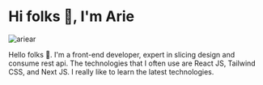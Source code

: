 <h1>Hi folks 👋, I'm Arie</h1>
<p align="left"> <img src="https://komarev.com/ghpvc/?username=ariear&label=Profile%20views&color=0e75b6&style=flat" alt="ariear" /> </p>


Hello folks 👏. I'm a front-end developer, expert in slicing design and consume rest api. The technologies that I often use are React JS, Tailwind CSS, and Next JS. I really like to learn the latest technologies.
